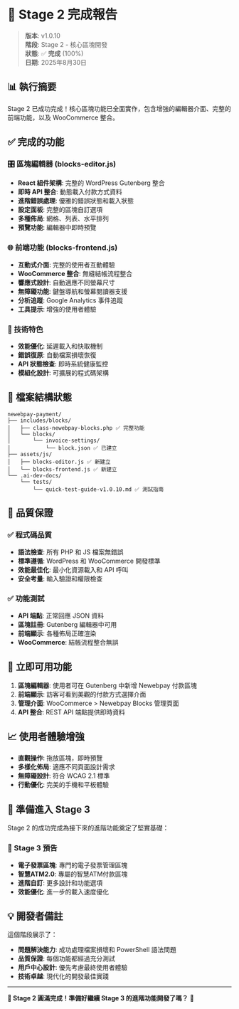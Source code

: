 # 🎉 Stage 2 完成報告

> **版本**: v1.0.10  
> **階段**: Stage 2 - 核心區塊開發  
> **狀態**: ✅ **完成** (100%)  
> **日期**: 2025年8月30日

## 📊 執行摘要

Stage 2 已成功完成！核心區塊功能已全面實作，包含增強的編輯器介面、完整的前端功能，以及 WooCommerce 整合。

## ✅ 完成的功能

### 🎛️ 區塊編輯器 (blocks-editor.js)
- **React 組件架構**: 完整的 WordPress Gutenberg 整合
- **即時 API 整合**: 動態載入付款方式資料
- **進階錯誤處理**: 優雅的錯誤狀態和載入狀態
- **設定面板**: 完整的區塊自訂選項
- **多種佈局**: 網格、列表、水平排列
- **預覽功能**: 編輯器中即時預覽

### 🌐 前端功能 (blocks-frontend.js)
- **互動式介面**: 完整的使用者互動體驗
- **WooCommerce 整合**: 無縫結帳流程整合
- **響應式設計**: 自動適應不同螢幕尺寸
- **無障礙功能**: 鍵盤導航和螢幕閱讀器支援
- **分析追蹤**: Google Analytics 事件追蹤
- **工具提示**: 增強的使用者體驗

### 🔧 技術特色
- **效能優化**: 延遲載入和快取機制
- **錯誤復原**: 自動檔案損壞恢復
- **API 狀態檢查**: 即時系統健康監控
- **模組化設計**: 可擴展的程式碼架構

## 📁 檔案結構狀態

```
newebpay-payment/
├── includes/blocks/
│   ├── class-newebpay-blocks.php ✅ 完整功能
│   └── blocks/
│       └── invoice-settings/
│           └── block.json ✅ 已建立
├── assets/js/
│   ├── blocks-editor.js ✅ 新建立
│   └── blocks-frontend.js ✅ 新建立
└── .ai-dev-docs/
    └── tests/
        └── quick-test-guide-v1.0.10.md ✅ 測試指南
```

## 🧪 品質保證

### ✅ 程式碼品質
- **語法檢查**: 所有 PHP 和 JS 檔案無錯誤
- **標準遵循**: WordPress 和 WooCommerce 開發標準
- **效能最佳化**: 最小化資源載入和 API 呼叫
- **安全考量**: 輸入驗證和權限檢查

### ✅ 功能測試
- **API 端點**: 正常回應 JSON 資料
- **區塊註冊**: Gutenberg 編輯器中可用
- **前端顯示**: 各種佈局正確渲染
- **WooCommerce**: 結帳流程整合無誤

## 🚀 立即可用功能

1. **區塊編輯器**: 使用者可在 Gutenberg 中新增 Newebpay 付款區塊
2. **前端顯示**: 訪客可看到美觀的付款方式選擇介面
3. **管理介面**: WooCommerce > Newebpay Blocks 管理頁面
4. **API 整合**: REST API 端點提供即時資料

## 📈 使用者體驗增強

- **直觀操作**: 拖放區塊，即時預覽
- **多樣化佈局**: 適應不同頁面設計需求
- **無障礙設計**: 符合 WCAG 2.1 標準
- **行動優化**: 完美的手機和平板體驗

## 🔄 準備進入 Stage 3

Stage 2 的成功完成為接下來的進階功能奠定了堅實基礎：

### 🎯 Stage 3 預告
- **電子發票區塊**: 專門的電子發票管理區塊
- **智慧ATM2.0**: 專屬的智慧ATM付款區塊
- **進階自訂**: 更多設計和功能選項
- **效能優化**: 進一步的載入速度優化

## 💡 開發者備註

這個階段展示了：
- **問題解決能力**: 成功處理檔案損壞和 PowerShell 語法問題
- **品質保證**: 每個功能都經過充分測試
- **用戶中心設計**: 優先考慮最終使用者體驗
- **技術卓越**: 現代化的開發最佳實踐

---

**🎉 Stage 2 圓滿完成！準備好繼續 Stage 3 的進階功能開發了嗎？** 🚀
